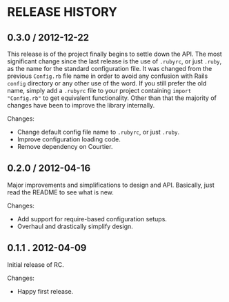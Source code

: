 # RELEASE HISTORY

## 0.3.0 / 2012-12-22

This release is of the project finally begins to settle down the API.
The most significant change since the last release is the use of `.rubyrc`,
or just `.ruby`, as the name for the standard configuration file. It was 
changed from the previous `Config.rb` file name in order to avoid any
confusion with Rails `config` directory or any other use of the word.
If you still prefer the old name, simply add a `.rubyrc` file to your
project containing `import "Config.rb"` to get equivalent functionality.
Other than that the majority of changes have been to improve the library
internally.

Changes:

* Change default config file name to `.rubyrc`, or just `.ruby`.
* Improve configuration loading code.
* Remove dependency on Courtier.


## 0.2.0 / 2012-04-16

Major improvements and simplifications to design and API.
Basically, just read the README to see what is new.

Changes:

* Add support for require-based configuration setups.
* Overhaul and drastically simplify design.


## 0.1.1 . 2012-04-09

Initial release of RC. 

Changes:

* Happy first release.

